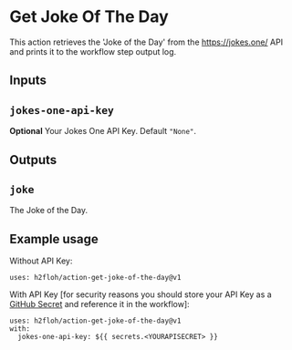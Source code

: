 # Get Joke Of The Day

This action retrieves the 'Joke of the Day' from the https://jokes.one/ API and prints it to the workflow step output log.

## Inputs

## `jokes-one-api-key`

**Optional** Your Jokes One API Key. Default `"None"`.

## Outputs

## `joke`

The Joke of the Day.

## Example usage

Without API Key:

```
uses: h2floh/action-get-joke-of-the-day@v1
```

With API Key [for security reasons you should store your API Key as a [GitHub Secret](https://docs.github.com/en/actions/security-guides/encrypted-secrets#creating-encrypted-secrets-for-a-repository) and reference it in the workflow]:

```
uses: h2floh/action-get-joke-of-the-day@v1
with:
  jokes-one-api-key: ${{ secrets.<YOURAPISECRET> }}
```